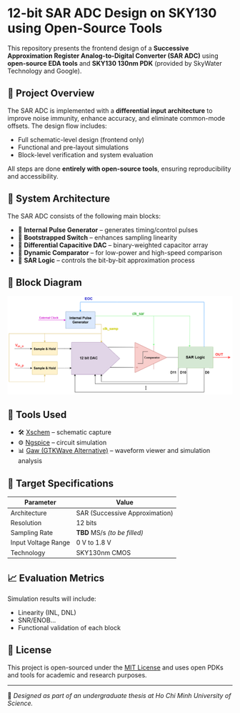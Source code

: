 # 12-bit SAR ADC Design on SKY130 using Open-Source Tools

This repository presents the frontend design of a **Successive Approximation Register Analog-to-Digital Converter (SAR ADC)** using **open-source EDA tools** and **SKY130 130nm PDK** (provided by SkyWater Technology and Google).

## 📌 Project Overview

The SAR ADC is implemented with a **differential input architecture** to improve noise immunity, enhance accuracy, and eliminate common-mode offsets. The design flow includes:

- Full schematic-level design (frontend only)
- Functional and pre-layout simulations
- Block-level verification and system evaluation

All steps are done **entirely with open-source tools**, ensuring reproducibility and accessibility.

## 🧩 System Architecture

The SAR ADC consists of the following main blocks:

- 🔸 **Internal Pulse Generator** – generates timing/control pulses  
- 🔸 **Bootstrapped Switch** – enhances sampling linearity  
- 🔸 **Differential Capacitive DAC** – binary-weighted capacitor array  
- 🔸 **Dynamic Comparator** – for low-power and high-speed comparison  
- 🔸 **SAR Logic** – controls the bit-by-bit approximation process  

## 🧱 Block Diagram

![SAR ADC Architecture](Figures/top_level_adc.drawio.png)

## 🧪 Tools Used

- 🛠️ [Xschem](https://github.com/StefanSchippers/xschem) – schematic capture  
- ⚙️ [Ngspice](http://ngspice.sourceforge.net/) – circuit simulation  
- 📊 [Gaw (GTKWave Alternative)](https://github.com/StefanSchippers/gaw) – waveform viewer and simulation analysis  

## 📐 Target Specifications

| Parameter               | Value                     |
|------------------------|---------------------------|
| Architecture           | SAR (Successive Approximation) |
| Resolution             | 12 bits                   |
| Sampling Rate          | **TBD** MS/s *(to be filled)* |
| Input Voltage Range    | 0 V to 1.8 V              |
| Technology             | SKY130nm CMOS             |

## 📈 Evaluation Metrics

Simulation results will include:

- Linearity (INL, DNL)
- SNR/ENOB...
- Functional validation of each block

## 🧾 License

This project is open-sourced under the [MIT License](LICENSE) and uses open PDKs and tools for academic and research purposes.

---

🔬 *Designed as part of an undergraduate thesis at Ho Chi Minh University of Science.*

